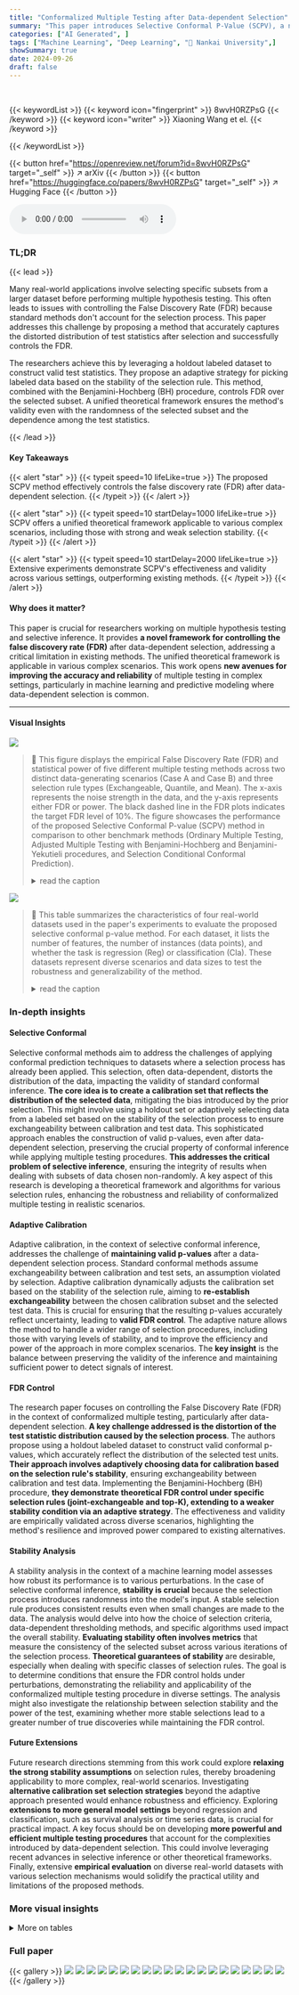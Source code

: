 ```yaml
---
title: "Conformalized Multiple Testing after Data-dependent Selection"
summary: "This paper introduces Selective Conformal P-Value (SCPV), a novel method for controlling FDR in conformalized multiple testing after data-dependent selection, offering a unified theoretical framework ..."
categories: ["AI Generated", ]
tags: ["Machine Learning", "Deep Learning", "🏢 Nankai University",]
showSummary: true
date: 2024-09-26
draft: false
---
```


<br>

{{< keywordList >}}
{{< keyword icon="fingerprint" >}} 8wvH0RZPsG {{< /keyword >}}
{{< keyword icon="writer" >}} Xiaoning Wang et el. {{< /keyword >}}
 
{{< /keywordList >}}

{{< button href="https://openreview.net/forum?id=8wvH0RZPsG" target="_self" >}}
↗ arXiv
{{< /button >}}
{{< button href="https://huggingface.co/papers/8wvH0RZPsG" target="_self" >}}
↗ Hugging Face
{{< /button >}}



<audio controls>
    <source src="https://ai-paper-reviewer.com/8wvH0RZPsG/podcast.wav" type="audio/wav">
    Your browser does not support the audio element.
</audio>


### TL;DR


{{< lead >}}

Many real-world applications involve selecting specific subsets from a larger dataset before performing multiple hypothesis testing.  This often leads to issues with controlling the False Discovery Rate (FDR) because standard methods don't account for the selection process. This paper addresses this challenge by proposing a method that accurately captures the distorted distribution of test statistics after selection and successfully controls the FDR.  

The researchers achieve this by leveraging a holdout labeled dataset to construct valid test statistics.  They propose an adaptive strategy for picking labeled data based on the stability of the selection rule. This method, combined with the Benjamini-Hochberg (BH) procedure, controls FDR over the selected subset. A unified theoretical framework ensures the method's validity even with the randomness of the selected subset and the dependence among the test statistics.

{{< /lead >}}


#### Key Takeaways

{{< alert "star" >}}
{{< typeit speed=10 lifeLike=true >}} The proposed SCPV method effectively controls the false discovery rate (FDR) after data-dependent selection. {{< /typeit >}}
{{< /alert >}}

{{< alert "star" >}}
{{< typeit speed=10 startDelay=1000 lifeLike=true >}} SCPV offers a unified theoretical framework applicable to various complex scenarios, including those with strong and weak selection stability. {{< /typeit >}}
{{< /alert >}}

{{< alert "star" >}}
{{< typeit speed=10 startDelay=2000 lifeLike=true >}} Extensive experiments demonstrate SCPV's effectiveness and validity across various settings, outperforming existing methods. {{< /typeit >}}
{{< /alert >}}

#### Why does it matter?
This paper is crucial for researchers working on multiple hypothesis testing and selective inference.  It provides **a novel framework for controlling the false discovery rate (FDR)** after data-dependent selection, addressing a critical limitation in existing methods. The unified theoretical framework is applicable in various complex scenarios. This work opens **new avenues for improving the accuracy and reliability** of multiple testing in complex settings, particularly in machine learning and predictive modeling where data-dependent selection is common.

------
#### Visual Insights



![](https://ai-paper-reviewer.com/8wvH0RZPsG/figures_8_1.jpg)

> 🔼 This figure displays the empirical False Discovery Rate (FDR) and statistical power of five different multiple testing methods across two distinct data-generating scenarios (Case A and Case B) and three selection rule types (Exchangeable, Quantile, and Mean). The x-axis represents the noise strength in the data, and the y-axis represents either FDR or power. The black dashed line in the FDR plots indicates the target FDR level of 10%.  The figure showcases the performance of the proposed Selective Conformal P-value (SCPV) method in comparison to other benchmark methods (Ordinary Multiple Testing, Adjusted Multiple Testing with Benjamini-Hochberg and Benjamini-Yekutieli procedures, and Selection Conditional Conformal Prediction).
> <details>
> <summary>read the caption</summary>
> Figure 1: Empirical FDR (left) and Power (right) of five methods under different scenarios and selection rules. The Noise Strength varies from 0.1 to 1. The black dashed line in the left plot denotes the target FDR level a = 10%.
> </details>





![](https://ai-paper-reviewer.com/8wvH0RZPsG/tables_8_1.jpg)

> 🔼 This table summarizes the characteristics of four real-world datasets used in the paper's experiments to evaluate the proposed selective conformal p-value method.  For each dataset, it lists the number of features, the number of instances (data points), and whether the task is regression (Reg) or classification (Cla).  These datasets represent diverse scenarios and data sizes to test the robustness and generalizability of the method.
> <details>
> <summary>read the caption</summary>
> Table 1: Summary of real-world datasets for conformalized multiple testing
> </details>





### In-depth insights


#### Selective Conformal
Selective conformal methods aim to address the challenges of applying conformal prediction techniques to datasets where a selection process has already been applied.  This selection, often data-dependent, distorts the distribution of the data, impacting the validity of standard conformal inference. **The core idea is to create a calibration set that reflects the distribution of the selected data**, mitigating the bias introduced by the prior selection. This might involve using a holdout set or adaptively selecting data from a labeled set based on the stability of the selection process to ensure exchangeability between calibration and test data. This sophisticated approach enables the construction of valid p-values, even after data-dependent selection, preserving the crucial property of conformal inference while applying multiple testing procedures. **This addresses the critical problem of selective inference**, ensuring the integrity of results when dealing with subsets of data chosen non-randomly. A key aspect of this research is developing a theoretical framework and algorithms for various selection rules, enhancing the robustness and reliability of conformalized multiple testing in realistic scenarios.

#### Adaptive Calibration
Adaptive calibration, in the context of selective conformal inference, addresses the challenge of **maintaining valid p-values** after a data-dependent selection process.  Standard conformal methods assume exchangeability between calibration and test sets, an assumption violated by selection. Adaptive calibration dynamically adjusts the calibration set based on the stability of the selection rule, aiming to **re-establish exchangeability** between the chosen calibration subset and the selected test data. This is crucial for ensuring that the resulting p-values accurately reflect uncertainty, leading to **valid FDR control**. The adaptive nature allows the method to handle a wider range of selection procedures, including those with varying levels of stability, and to improve the efficiency and power of the approach in more complex scenarios. The **key insight** is the balance between preserving the validity of the inference and maintaining sufficient power to detect signals of interest.

#### FDR Control
The research paper focuses on controlling the False Discovery Rate (FDR) in the context of conformalized multiple testing, particularly after data-dependent selection.  **A key challenge addressed is the distortion of the test statistic distribution caused by the selection process**.  The authors propose using a holdout labeled dataset to construct valid conformal p-values, which accurately reflect the distribution of the selected test units.  **Their approach involves adaptively choosing data for calibration based on the selection rule's stability**, ensuring exchangeability between calibration and test data.  Implementing the Benjamini-Hochberg (BH) procedure, **they demonstrate theoretical FDR control under specific selection rules (joint-exchangeable and top-K), extending to a weaker stability condition via an adaptive strategy**. The effectiveness and validity are empirically validated across diverse scenarios, highlighting the method's resilience and improved power compared to existing alternatives.

#### Stability Analysis
A stability analysis in the context of a machine learning model assesses how robust its performance is to various perturbations.  In the case of selective conformal inference, **stability is crucial** because the selection process introduces randomness into the model's input. A stable selection rule produces consistent results even when small changes are made to the data. The analysis would delve into how the choice of selection criteria, data-dependent thresholding methods, and specific algorithms used impact the overall stability.  **Evaluating stability often involves metrics** that measure the consistency of the selected subset across various iterations of the selection process. **Theoretical guarantees of stability** are desirable, especially when dealing with specific classes of selection rules. The goal is to determine conditions that ensure the FDR control holds under perturbations, demonstrating the reliability and applicability of the conformalized multiple testing procedure in diverse settings.  The analysis might also investigate the relationship between selection stability and the power of the test, examining whether more stable selections lead to a greater number of true discoveries while maintaining the FDR control.

#### Future Extensions
Future research directions stemming from this work could explore **relaxing the strong stability assumptions** on selection rules, thereby broadening applicability to more complex, real-world scenarios. Investigating **alternative calibration set selection strategies** beyond the adaptive approach presented would enhance robustness and efficiency.  Exploring **extensions to more general model settings** beyond regression and classification, such as survival analysis or time series data, is crucial for practical impact.  A key focus should be on developing **more powerful and efficient multiple testing procedures** that account for the complexities introduced by data-dependent selection. This could involve leveraging recent advances in selective inference or other theoretical frameworks.  Finally, extensive **empirical evaluation** on diverse real-world datasets with various selection mechanisms would solidify the practical utility and limitations of the proposed methods.


### More visual insights




<details>
<summary>More on tables
</summary>


![](https://ai-paper-reviewer.com/8wvH0RZPsG/tables_9_1.jpg)
> 🔼 This table presents the empirical False Discovery Rate (FDR) and power of several methods for multiple testing after data-dependent selection.  The methods compared are SCPV (the proposed method), OMT (ordinary multiple testing), and AMT (adjusted multiple testing) using both Benjamini-Hochberg (BH) and Benjamini-Yekutieli (BY) procedures.  Results are shown for three different selection rules (Exchangeable, Quantile, and Mean) across four real-world datasets (Abalone, Census, Credit, and Promotion).  The FDR is the expected proportion of false positives among rejected hypotheses, while power represents the proportion of correctly identified true positives among all true positives. The standard error is provided in parentheses for each metric.
> <details>
> <summary>read the caption</summary>
> Table 2: Empirical FDR (%) and Power (%) with target FDR α = 10%. The bracket contains the standard error (%). The highest power among methods controlling the FDR is bolded.
> </details>

![](https://ai-paper-reviewer.com/8wvH0RZPsG/tables_18_1.jpg)
> 🔼 This table presents the empirical False Discovery Rate (FDR) and power for three different methods (SCA, SCPV, and AMT) under two different data-generating scenarios (Case A and Case B) and two different selection rules (Quantile and Mean).  The target FDR level is set at 10%, and the results are based on 500 repetitions. The table compares the performance of the proposed selective conformal p-value method (SCPV) against two benchmark methods: the self-consistent/compliant adjustment (SCA) method and a method using adjusted p-values (AMT). The results show the effectiveness of SCPV in controlling FDR while maintaining high power across different scenarios and selection rules.
> <details>
> <summary>read the caption</summary>
> Table 3: Comparisons of empirical FDR (%) and Power (%) with target FDR level α = 10% by 500 repetitions.
> </details>

![](https://ai-paper-reviewer.com/8wvH0RZPsG/tables_19_1.jpg)
> 🔼 This table compares the empirical FDR and power of InfoSCOP and SCPV methods under two different data-generating scenarios (Case A and Case B).  The results show that both methods achieve close to the target FDR level of 10%, while SCPV shows slightly lower power. This comparison highlights the performance of the proposed SCPV method against an existing method with a similar objective (selective inference), demonstrating the effectiveness of the SCPV approach in controlling FDR under different scenarios.
> <details>
> <summary>read the caption</summary>
> Table 4: Comparisons of empirical FDR (%) and Power (%) with target FDR level α = 10% by 500 repetitions.
> </details>

![](https://ai-paper-reviewer.com/8wvH0RZPsG/tables_20_1.jpg)
> 🔼 This table presents the empirical False Discovery Rate (FDR) and power of five different multiple testing methods under various scenarios and selection rules. The scenarios involve different data-generating processes and noise levels.  The selection rules include exchangeable, quantile, and mean selection. The methods being compared are SCPV (the proposed method), OMT (ordinary multiple testing), AMT(BH) (adjusted multiple testing with Benjamini-Hochberg procedure), AMT(BY) (adjusted multiple testing with Benjamini-Yekutieli procedure), and SCOP (selection conditional conformal prediction).  The results show the FDR and power for each method under each condition.
> <details>
> <summary>read the caption</summary>
> Table 5: Comparisons of empirical FDR (%) and Power (%) under different scenarios and thresholds with target FDR α = 10% and noise strength σ = 0.5. The sample sizes of the labeled set and the test set are fixed as n = m = 1200.
> </details>

![](https://ai-paper-reviewer.com/8wvH0RZPsG/tables_21_1.jpg)
> 🔼 This table presents the empirical False Discovery Rate (FDR) and power achieved by several multiple testing methods under different selection rules (Constant, Exch, Quan) in a diabetes prediction task using real-world data. The results show that the proposed SCPV method maintains FDR control while achieving higher power compared to other methods, especially in the Exch and Quan scenarios.
> <details>
> <summary>read the caption</summary>
> Table 6: Comparisons of empirical FDR (%) and Power (%) with target FDR level α = 20% by 500 repetitions.
> </details>

![](https://ai-paper-reviewer.com/8wvH0RZPsG/tables_21_2.jpg)
> 🔼 This table presents the results of empirical FDR and power for two groups obtained by K-means clustering, with a target FDR level of 20%. The results are based on 500 repetitions and compare the performance of SCPV, OMT, AMT(BH), and AMT(BY) methods. Group A and Group B represent two distinct clusters.  The results show the FDR and Power for each method within each group.
> <details>
> <summary>read the caption</summary>
> Table 7: Comparisons of empirical FDR (%) and Power (%) with target FDR level α = 20% by 500 repetitions.
> </details>

![](https://ai-paper-reviewer.com/8wvH0RZPsG/tables_22_1.jpg)
> 🔼 This table presents the empirical False Discovery Rate (FDR) and power of five different multiple testing methods across three selection rules (Constant, Exch, Quan) in a breast cancer detection scenario using deep learning.  The target FDR level is set at 10%, and 100 repetitions were performed for each configuration.  The methods compared include the proposed Selective Conformal P-value (SCPV) method along with Ordinary Multiple Testing (OMT), and two adjusted multiple testing methods (AMT(BH) and AMT(BY)). The results show that SCPV effectively controls the FDR while maintaining reasonable power, outperforming the other methods.
> <details>
> <summary>read the caption</summary>
> Table 8: Comparisons of empirical FDR (%) and Power (%) with target FDR level α = 10% by 100 repetitions.
> </details>

</details>




### Full paper

{{< gallery >}}
<img src="https://ai-paper-reviewer.com/8wvH0RZPsG/1.png" class="grid-w50 md:grid-w33 xl:grid-w25" />
<img src="https://ai-paper-reviewer.com/8wvH0RZPsG/2.png" class="grid-w50 md:grid-w33 xl:grid-w25" />
<img src="https://ai-paper-reviewer.com/8wvH0RZPsG/3.png" class="grid-w50 md:grid-w33 xl:grid-w25" />
<img src="https://ai-paper-reviewer.com/8wvH0RZPsG/4.png" class="grid-w50 md:grid-w33 xl:grid-w25" />
<img src="https://ai-paper-reviewer.com/8wvH0RZPsG/5.png" class="grid-w50 md:grid-w33 xl:grid-w25" />
<img src="https://ai-paper-reviewer.com/8wvH0RZPsG/6.png" class="grid-w50 md:grid-w33 xl:grid-w25" />
<img src="https://ai-paper-reviewer.com/8wvH0RZPsG/7.png" class="grid-w50 md:grid-w33 xl:grid-w25" />
<img src="https://ai-paper-reviewer.com/8wvH0RZPsG/8.png" class="grid-w50 md:grid-w33 xl:grid-w25" />
<img src="https://ai-paper-reviewer.com/8wvH0RZPsG/9.png" class="grid-w50 md:grid-w33 xl:grid-w25" />
<img src="https://ai-paper-reviewer.com/8wvH0RZPsG/10.png" class="grid-w50 md:grid-w33 xl:grid-w25" />
<img src="https://ai-paper-reviewer.com/8wvH0RZPsG/11.png" class="grid-w50 md:grid-w33 xl:grid-w25" />
<img src="https://ai-paper-reviewer.com/8wvH0RZPsG/12.png" class="grid-w50 md:grid-w33 xl:grid-w25" />
<img src="https://ai-paper-reviewer.com/8wvH0RZPsG/13.png" class="grid-w50 md:grid-w33 xl:grid-w25" />
<img src="https://ai-paper-reviewer.com/8wvH0RZPsG/14.png" class="grid-w50 md:grid-w33 xl:grid-w25" />
<img src="https://ai-paper-reviewer.com/8wvH0RZPsG/15.png" class="grid-w50 md:grid-w33 xl:grid-w25" />
<img src="https://ai-paper-reviewer.com/8wvH0RZPsG/16.png" class="grid-w50 md:grid-w33 xl:grid-w25" />
<img src="https://ai-paper-reviewer.com/8wvH0RZPsG/17.png" class="grid-w50 md:grid-w33 xl:grid-w25" />
<img src="https://ai-paper-reviewer.com/8wvH0RZPsG/18.png" class="grid-w50 md:grid-w33 xl:grid-w25" />
<img src="https://ai-paper-reviewer.com/8wvH0RZPsG/19.png" class="grid-w50 md:grid-w33 xl:grid-w25" />
<img src="https://ai-paper-reviewer.com/8wvH0RZPsG/20.png" class="grid-w50 md:grid-w33 xl:grid-w25" />
{{< /gallery >}}